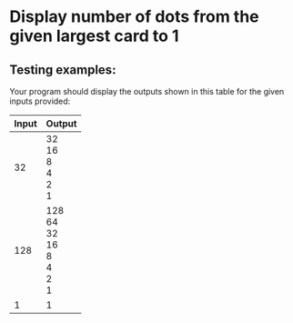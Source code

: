 # Display number of dots from the given largest card to 1

## Testing examples:

Your program should display the outputs shown in this table for the given
inputs provided:

| Input | Output                                    |
|-------|-------------------------------------------|
| 32    | 32<br>16<br>8<br>4<br>2<br>1              |
| 128   | 128<br>64<br>32<br>16<br>8<br>4<br>2<br>1 |
| 1     | 1                                         |
